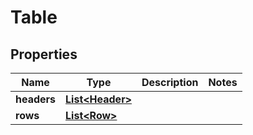 
# Table

## Properties
Name | Type | Description | Notes
------------ | ------------- | ------------- | -------------
**headers** | [**List&lt;Header&gt;**](Header.md) |  | 
**rows** | [**List&lt;Row&gt;**](Row.md) |  | 



